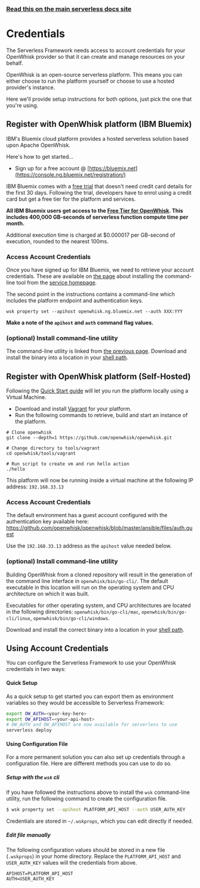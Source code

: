 <!--
title: Serverless Framework - Apache OpenWhisk Guide - Credentials
menuText: Credentials
menuOrder: 3
description: How to set up the Serverless Framework with your Apache OpenWhisk credentials
layout: Doc
-->

<!-- DOCS-SITE-LINK:START automatically generated  -->
### [Read this on the main serverless docs site](https://www.serverless.com/framework/docs/providers/openwhisk/guide/credentials)
<!-- DOCS-SITE-LINK:END -->

# Credentials

The Serverless Framework needs access to account credentials for your OpenWhisk provider so that it can create and manage resources on your behalf. 

OpenWhisk is an open-source serverless platform. This means you can either choose to run the platform yourself or choose to use a hosted provider's instance.

Here we'll provide setup instructions for both options, just pick the one that you're using. 

## Register with OpenWhisk platform (IBM Bluemix)

IBM's Bluemix cloud platform provides a hosted serverless solution based upon Apache OpenWhisk.

Here's how to get started… 

- Sign up for a free account @ [https://bluemix.net](https://console.ng.bluemix.net/registration/)

IBM Bluemix comes with a [free trial](https://www.ibm.com/cloud-computing/bluemix/pricing?cm_mc_uid=22424350960514851832143&cm_mc_sid_50200000=1485183214) that doesn't need credit card details for the first 30 days. Following the trial, developers have to enrol using a credit card but get a free tier for the platform and services.

**All IBM Bluemix users get access to the [Free Tier for OpenWhisk](https://console.ng.bluemix.net/openwhisk/learn/pricing). This includes 400,000 GB-seconds of serverless function compute time per month.**

Additional execution time is charged at $0.000017 per GB-second of execution, rounded to the nearest 100ms.

### Access Account Credentials

Once you have signed up for IBM Bluemix, we need to retrieve your account credentials. These are available on [the page](https://console.ng.bluemix.net/openwhisk/learn/cli) about installing the command-line tool from the [service homepage](https://console.ng.bluemix.net/openwhisk/).

The second point in the instructions contains a command-line which includes the platform endpoint and authentication keys. 

```
wsk property set --apihost openwhisk.ng.bluemix.net --auth XXX:YYY
```

**Make a note of the `apihost` and `auth` command flag values.** 

### (optional) Install command-line utility

The command-line utility is linked from [the previous page](https://console.ng.bluemix.net/openwhisk/learn/cli). Download and install the binary into a location in your [shell path](http://unix.stackexchange.com/questions/26047/how-to-correctly-add-a-path-to-path). 



## Register with OpenWhisk platform (Self-Hosted)

Following the [Quick Start guide](https://github.com/openwhisk/openwhisk#quick-start) will let you run the platform locally using a Virtual Machine.

- Download and install [Vagrant](https://www.vagrantup.com/) for your platform.
- Run the following commands to retrieve, build and start an instance of the platform.

```
# Clone openwhisk
git clone --depth=1 https://github.com/openwhisk/openwhisk.git

# Change directory to tools/vagrant
cd openwhisk/tools/vagrant

# Run script to create vm and run hello action
./hello
```

This platform will now be running inside a virtual machine at the following IP address: `192.168.33.13`

### Access Account Credentials

The default environment has a guest account configured with the authentication key available here: https://github.com/openwhisk/openwhisk/blob/master/ansible/files/auth.guest

Use the `192.168.33.13` address as the `apihost` value needed below.

### (optional) Install command-line utility

Building OpenWhisk from a cloned repository will result in the generation of the command line interface in `openwhisk/bin/go-cli/`. The default executable in this location will run on the operating system and CPU architecture on which it was built. 

Executables for other operating system, and CPU architectures are located in the following directories: `openwhisk/bin/go-cli/mac`, `openwhisk/bin/go-cli/linux`, `openwhisk/bin/go-cli/windows`.

Download and install the correct binary into a location in your [shell path](http://unix.stackexchange.com/questions/26047/how-to-correctly-add-a-path-to-path). 



## Using Account Credentials

You can configure the Serverless Framework to use your OpenWhisk credentials in two ways:

#### Quick Setup

As a quick setup to get started you can export them as environment variables so they would be accessible to Serverless Framework:

```bash
export OW_AUTH=<your-key-here>
export OW_APIHOST=<your-api-host>
# OW_AUTH and OW_APIHOST are now available for serverless to use
serverless deploy
```

#### Using Configuration File

For a more permanent solution you can also set up credentials through a configuration file. Here are different methods you can use to do so.

##### Setup with the `wsk` cli

If you have followed the instructions above to install the `wsk` command-line utility, run the following command to create the configuration file. 

```bash
$ wsk property set --apihost PLATFORM_API_HOST --auth USER_AUTH_KEY
```

Credentials are stored in `~/.wskprops`, which you can edit directly if needed.

##### Edit file manually

The following configuration values should be stored in a new file (`.wskprops`) in your home directory. Replace the `PLATFORM_API_HOST` and `USER_AUTH_KEY` values will the  credentials from above.

```
APIHOST=PLATFORM_API_HOST
AUTH=USER_AUTH_KEY
```

